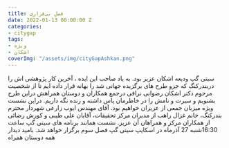 ```yaml
---
title: فصل بی‌قراری
date: 2022-01-13 00:00:00 Z
categories:
- citygap
tags:
- ویژه
- اشکان
coverImg: "/assets/img/cityGapAshkan.png"
---
```


سیتی گپ ودیعه اشکان عزیز بود. به یاد صاحب این ایده ، آخرین کار پژوهشی اش را دربندرکنگ که جزو طرح های برگزیده جهانی شد را بهانه قرار داده ایم تا از شخصیت مرحوم دکتر اشکان رضوانی نراقی درجمع همکاران و دوستان همراهش دراین طرح بشنویم و سیرت و نامش را در خاطرمان پاس داشته و زنده نگه داریم. دراین نشست ویژه میزبان جمعی از عزیزان خواهیم بود. آقای مهندس ایوب زارعی شهردار محترم بندرکنگ، خانم غزال راهب از مدیران مرکز تحقیقات، آقایان علی طیبی و کورش رضائی از همکاران مرکز و همراهان آن عزیز. نشست همانند برنامه های سیتی گپ ساعت 16:30شنبه 27 آذرماه در اسکایپ سیتی گپ فصل سوم برگزار خواهد شد. بامید دیدار همه دوستان همراه
